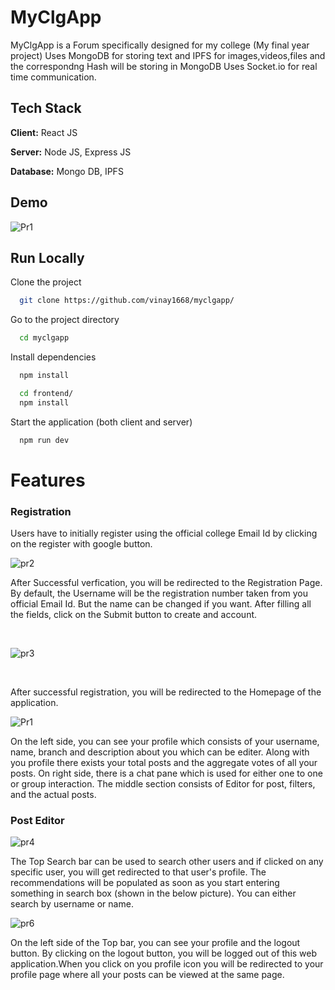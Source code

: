 
# MyClgApp

MyClgApp is a Forum specifically designed for my college (My final year project)
Uses MongoDB for storing text and IPFS for images,videos,files and the correspondng Hash will be storing in MongoDB
Uses Socket.io for real time communication.
## Tech Stack

**Client:** React JS

**Server:** Node JS, Express JS

**Database:** Mongo DB, IPFS
  
## Demo

![Pr1](https://user-images.githubusercontent.com/68241977/167200467-fe7c8fe6-7310-4a08-bed6-314b33fd656e.png)



## Run Locally

Clone the project

```bash
  git clone https://github.com/vinay1668/myclgapp/
```

Go to the project directory

```bash
  cd myclgapp
```

Install dependencies

```bash
  npm install
```

```bash
  cd frontend/
  npm install
```

Start the application (both client and server)

```bash
  npm run dev
```
# Features

### Registration

Users have to initially register using the official college Email Id by clicking on the register with google button.
<br />


![pr2](https://user-images.githubusercontent.com/68241977/167201208-1411fb51-49fa-4507-8e42-9108943f9496.png)
<br />

After Successful verfication, you will be redirected to the Registration Page.
By default, the Username will be the registration number taken from you official Email Id. But the name can be changed if you want. After filling all the fields, 
click on the Submit button to create and account.

<br />

![pr3](https://user-images.githubusercontent.com/68241977/167202031-a3426b15-9dd4-4f75-8c3e-1173131ec785.png)

<br />

After successful registration, you will be redirected to the Homepage of the application.

![Pr1](https://user-images.githubusercontent.com/68241977/167203008-9c5fb70a-ffb5-4d95-bfca-2ae78caa1996.png)

On the left side, you can see your profile which consists of your username, name, branch and description about you which can be editer.
Along with you profile there exists your total posts and the aggregate votes of all your posts. On right side, there is a chat pane which is used for either one to one
or group interaction. The middle section consists of Editor for post, filters, and the actual posts.


### Post Editor

![pr4](https://user-images.githubusercontent.com/68241977/167206915-d42a6a45-7c10-414b-9049-8e1dba613851.png)

The Top Search bar can be used to search other users and if clicked on any specific user, you will get redirected to that user's profile. The recommendations will be
populated as soon as you start entering something in search box (shown in the below picture). You can either search by username or name.

![pr6](https://user-images.githubusercontent.com/68241977/167207530-ffd54aa8-b21d-42fe-9c5c-46e92e07716a.png)

On the left side of the Top bar, you can see your profile and the logout button. By clicking on the logout button, you will be logged out of this web application.When
you click on you profile icon you will be redirected to your profile page where all your posts can be viewed at the same page.





































